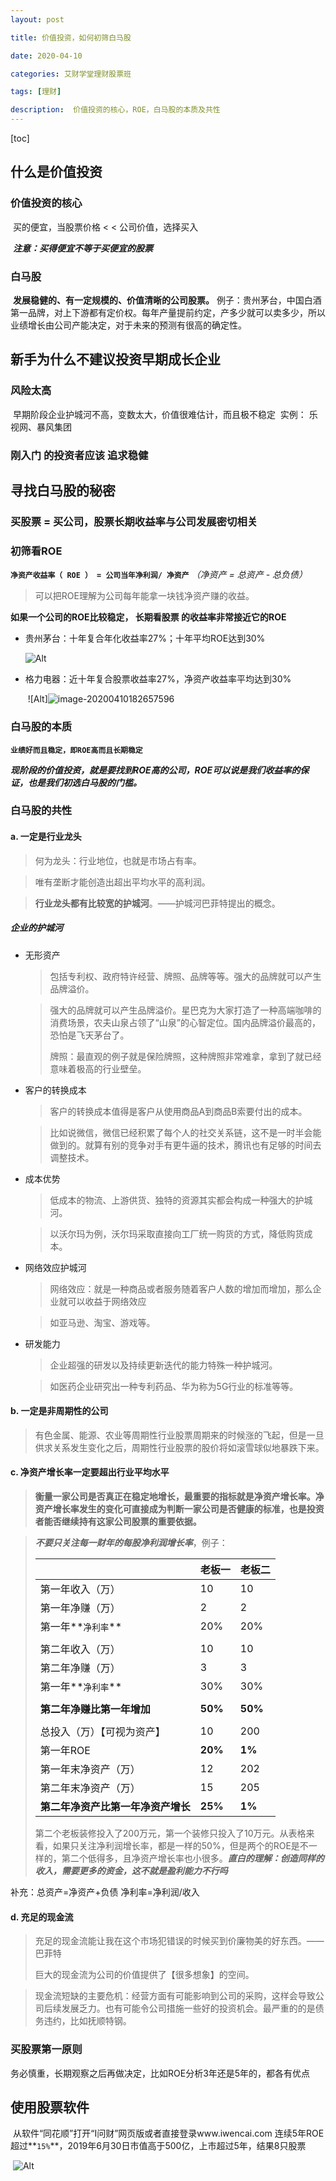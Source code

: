```yaml
---
layout: post

title: 价值投资，如何初筛白马股

date: 2020-04-10

categories: 艾财学堂理财股票班

tags: [理财]

description:  价值投资的核心，ROE，白马股的本质及共性
---
```


[toc]


## 什么是价值投资
### 价值投资的核心
​			买的便宜，当股票价格 < < 公司价值，选择买入

​			***注意：买得便宜不等于买便宜的股票***

### 白马股
​			**发展稳健的、有一定规模的、价值清晰的公司股票。**
​			例子：贵州茅台，中国白酒第一品牌，对上下游都有定价权。每年产量提前约定，产多少就可以卖多少，所以业绩增长由公司产能决定，对于未来的预测有很高的确定性。

## 新手为什么不建议投资早期成长企业
### 风险太高
​			早期阶段企业护城河不高，变数太大，价值很难估计，而且极不稳定
​			实例： 乐视网、暴风集团
### 刚入门 的投资者应该 追求稳健
## 寻找白马股的秘密
### 买股票 = 买公司，股票长期收益率与公司发展密切相关
### 初筛看ROE
**`净资产收益率（ ROE ） = 公司当年净利润/ 净资产`**    *（净资产 = 总资产 - 总负债）*

> 可以把ROE理解为公司每年能拿一块钱净资产赚的收益。

**如果一个公司的ROE比较稳定， 长期看股票 的收益率非常接近它的ROE**

- 贵州茅台：十年复合年化收益率27%；十年平均ROE达到30%

  ![Alt](https://user-images.githubusercontent.com/35519242/78984430-c6bf8480-7b58-11ea-8acc-b491a0fb591b.png)

- 格力电器：近十年复合股票收益率27%，净资产收益率平均达到30%

  ​	![Alt]![image-20200410182657596](C:\Users\Administrator\AppData\Roaming\Typora\typora-user-images\image-20200410182657596.png)

### 白马股的本质
​			**`业绩好而且稳定，即ROE高而且长期稳定`**

​			***现阶段的价值投资，就是要找到ROE高的公司，ROE可以说是我们收益率的保证，也是我们初选白马股的门槛。***

### 白马股的共性

#### a. 一定是行业龙头

> 何为龙头：行业地位，也就是市场占有率。

> 唯有垄断才能创造出超出平均水平的高利润。

> **行业龙头都有比较宽的护城河**。——护城河巴菲特提出的概念。

##### 	**企业的护城河**

- 无形资产

  > 包括专利权、政府特许经营、牌照、品牌等等。强大的品牌就可以产生品牌溢价。

  >强大的品牌就可以产生品牌溢价。星巴克为大家打造了一种高端咖啡的消费场景，农夫山泉占领了“山泉”的心智定位。国内品牌溢价最高的，恐怕是飞天茅台了。
  >
  >牌照：最直观的例子就是保险牌照，这种牌照非常难拿，拿到了就已经意味着极高的行业壁垒。

- 客户的转换成本

  >客户的转换成本值得是客户从使用商品A到商品B索要付出的成本。

  >比如说微信，微信已经积累了每个人的社交关系链，这不是一时半会能做到的。就算有别的竞争对手有更牛逼的技术，腾讯也有足够的时间去调整技术。

- 成本优势

  >低成本的物流、上游供货、独特的资源其实都会构成一种强大的护城河。

  >以沃尔玛为例，沃尔玛采取直接向工厂统一购货的方式，降低购货成本。

- 网络效应护城河

  >网络效应：就是一种商品或者服务随着客户人数的增加而增加，那么企业就可以收益于网络效应

  > 如亚马逊、淘宝、游戏等。

- 研发能力

  > 企业超强的研发以及持续更新迭代的能力特殊一种护城河。

  > 如医药企业研究出一种专利药品、华为称为5G行业的标准等等。

#### b. 一定是非周期性的公司

> 有色金属、能源、农业等周期性行业股票周期来的时候涨的飞起，但是一旦供求关系发生变化之后，周期性行业股票的股价将如滚雪球似地暴跌下来。

#### c. 净资产增长率一定要超出行业平均水平

> **衡量一家公司是否真正在稳定地增长，最重要的指标就是净资产增长率。净资产增长率发生的变化可直接成为判断一家公司是否健康的标准，也是投资者能否继续持有这家公司股票的重要依据。**

> ***不要只关注每一财年的每股净利润增长率***，例子：
>
> |                                    | 老板一  | 老板二  |
> | ---------------------------------- | ------- | ------- |
> | 第一年收入（万）                   | 10      | 10      |
> | 第一年净赚（万）                   | 2       | 2       |
> | 第一年**`净利率`**                 | 20%     | 20%     |
> |                                    |         |         |
> | 第二年收入（万）                   | 10      | 10      |
> | 第二年净赚（万）                   | 3       | 3       |
> | 第一年**`净利率`**                 | 30%     | 30%     |
> |                                    |         |         |
> | **第二年净赚比第一年增加**         | **50%** | **50%** |
> |                                    |         |         |
> | 总投入（万）【可视为资产】         | 10      | 200     |
> | 第一年ROE                          | **20%** | **1%**  |
> | 第一年末净资产（万）               | 12      | 202     |
> | 第二年末净资产（万）               | 15      | 205     |
> | **第二年净资产比第一年净资产增长** | **25%** | **1%**  |
>
> 第二个老板装修投入了200万元，第一个装修只投入了10万元。从表格来看，如果只关注净利润增长率，都是一样的50%，但是两个的ROE是不一样的，第二个低得多，且净资产增长率也小很多。***直白的理解：创造同样的收入，需要更多的资金，这不就是盈利能力不行吗***

补充：总资产=净资产+负债     净利率=净利润/收入 

#### d. 充足的现金流

> 充足的现金流能让我在这个市场犯错误的时候买到价廉物美的好东西。——巴菲特
>
> 巨大的现金流为公司的价值提供了【很多想象】的空间。

> 现金流短缺的主要危机：经营方面有可能影响到公司的采购，这样会导致公司后续发展乏力。也有可能令公司措施一些好的投资机会。最严重的的是债务违约，比如抚顺特钢。

### 买股票第一原则

​			务必慎重，长期观察之后再做决定，比如ROE分析3年还是5年的，都各有优点
## 使用股票软件
​		从软件“同花顺”打开“I问财”网页版或者直接登录www.iwencai.com
​		连续5年ROE超过**`15%`**，2019年6月30日市值高于500亿，上市超过5年，结果8只股票

​		![Alt](https://user-images.githubusercontent.com/35519242/78984831-d390a800-7b59-11ea-8590-34520943a8a1.png)





